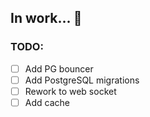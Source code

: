 ## In work... 🍺

### TODO:
- [ ] Add PG bouncer
- [ ] Add PostgreSQL migrations
- [ ] Rework to web socket 
- [ ] Add cache